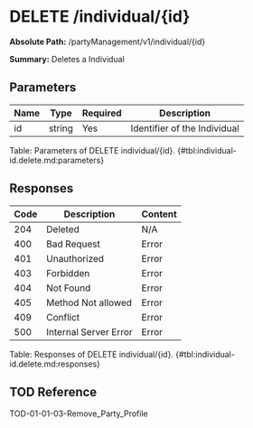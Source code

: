 <!--
    ATTENTION: This file was generated via gradle!
               Do NOT manually edit this file! Any such changes will be overwritten!
-->

# DELETE /individual/{id}

**Absolute Path:** /partyManagement/v1/individual/{id}

**Summary:** Deletes a Individual

## Parameters

| Name | Type | Required | Description |
|------|------|----------|-------------|
| id | string | Yes | Identifier of the Individual |

Table: Parameters of DELETE individual/{id}. {#tbl:individual-id.delete.md:parameters}

## Responses

| Code | Description | Content |
|------|-------------|---------|
| 204 | Deleted | N/A |
| 400 | Bad Request | Error |
| 401 | Unauthorized | Error |
| 403 | Forbidden | Error |
| 404 | Not Found | Error |
| 405 | Method Not allowed | Error |
| 409 | Conflict | Error |
| 500 | Internal Server Error | Error |

Table: Responses of DELETE individual/{id}. {#tbl:individual-id.delete.md:responses}

## TOD Reference

TOD-01-01-03-Remove_Party_Profile
